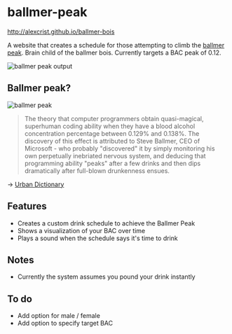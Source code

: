 # ballmer-peak
http://alexcrist.github.io/ballmer-bois

A website that creates a schedule for those attempting to climb the [ballmer peak](https://imgs.xkcd.com/comics/ballmer_peak.png). Brain child of the ballmer bois. Currently targets a BAC peak of 0.12.

![ballmer peak output](screenshot.jpg)

## Ballmer peak?
![ballmer peak](https://i.stack.imgur.com/pKSmx.png)

> The theory that computer programmers obtain quasi-magical, superhuman coding ability when they have a blood alcohol concentration percentage between 0.129% and 0.138%. The discovery of this effect is attributed to Steve Ballmer, CEO of Microsoft - who probably "discovered" it by simply monitoring his own perpetually inebriated nervous system, and deducing that programming ability "peaks" after a few drinks and then dips dramatically after full-blown drunkenness ensues.

→ [Urban Dictionary](http://www.urbandictionary.com/define.php?term=Ballmer%20Peak)

## Features
- Creates a custom drink schedule to achieve the Ballmer Peak
- Shows a visualization of your BAC over time
- Plays a sound when the schedule says it's time to drink

## Notes
- Currently the system assumes you pound your drink instantly

## To do
- Add option for male / female
- Add option to specify target BAC
